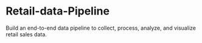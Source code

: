# Retail-data-Pipeline
Build an end-to-end data pipeline to collect, process, analyze, and visualize retail sales data.
